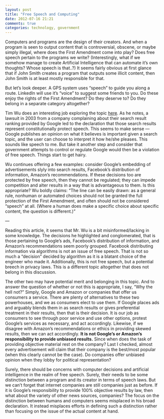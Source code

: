 ```yaml
---
layout: post
title: "Free Speech and Computing"
date: 2012-07-16 21:21
comments: true
categories: technology, government
---
```


Computers and programs are the design of their creators. And when a program is seen to output content that is controversial, obscene, or maybe simply illegal, where does the First Amendment come into play? Does free speech pertain to the programs we write? (Interestingly, what if we somehow manage to create Artificial Intelligence that can automate it’s own thoughts? Whose speech is that..?) It seems fairly obvious at first glance that if John Smith creates a program that outputs some illicit content, then John Smith is at least mostly responsible for that.

<!-- More -->

But let’s look deeper. A GPS system uses “speech” to guide you along a route. LinkedIn will use it’s “voice” to suggest some friends to you. Do these enjoy the rights of the First Amendment? Do they deserve to? Do they belong in a separate category altogether?

Tim Wu does an interesting job exploring the topic [here](http://www.nytimes.com/2012/06/20/opinion/free-speech-for-computers.html?_r=2). As he notes, a lawsuit in 2003 from a company complaining about their search result ranking provided by Google led to the declaration that those search results represent constitutionally protect speech. This seems to make sense — Google publishes an opinion on what it believes is important given a search topic, and the user can choose to interpret it how he/she pleases. This sounds like speech to me. But take it another step and consider that government attempts to control or regulate Google would then be a violation of free speech. Things start to get hairy.

Wu continues offering a few examples: consider Google’s embedding of advertisements slyly into search results, Facebook’s distribution of information, Amazon’s recommendations. If these decisions too are protected by free speech, then they cannot be regulated; they can impede competition and alter results in a way that is advantageous to them. Is this appropriate? Wu boldly claims: “The line can be easily drawn: as a general rule, nonhuman or automated choices should not be granted the full protection of the First Amendment, and often should not be considered “speech” at all. (Where a human does make a specific choice about specific content, the question is different.)”

—

Reading this article, it seems that Mr. Wu is a bit misinformed/lacking in some knowledge. The decisions he highlighted and conglomerated, that is those pertaining to Google’s ads, Facebook’s distribution of information, and Amazon’s recommendations seem poorly grouped. Facebook distributing information via algorithms is not an issue of free speech. That is not so much a “decision” decided by algorithm as it is a blatant choice of the engineer who made it. Additionally, this is not free speech, but a potential breech in privacy laws. This is a different topic altogether that does not belong in this discussion.

The other two may have potential merit and belonging in this topic. And to answer the question of whether or not this is appropriate, I say, “Why the hell not?” Simply, Google and Amazon or companies that offer us consumers a service. There are plenty of alternatives to these two powerhouses, and we as consumers elect to use them. If Google places ads and arguably blends them in as search results or gives preferential treatment in their results, then that is their decision. It is our job as consumers to see through poor service and use other options, protest Google’s services as necessary, and act accordingly. Likewise, if we disagree with Amazon’s recommendations or ethics in providing skewed results, then we can act accordingly. __It is not Google’s or Amazon’s responsibility to provide unbiased results.__ Since when does the task of providing objective material rest on the company? Last I checked, almost every advertisement will claim that their company is the best/most popular (when this clearly cannot be the case). Do companies offer unbiased opinion when they lobby for political representation?

Surely, there should be concerns with computer decisions and artificial intelligence in the realm of free speech. Surely, their needs to be some distinction between a program and its creator in terms of speech laws. But we can’t forget that internet companies are still companies just as before. If it is Google’s responsibility to provide 100% objective results by law, then what about the variety of other news sources, companies? The focus on the distinction between humans and computers seems misplaced in his broad declaration. It instead misplaces efforts in defining such a distinction rather than focusing on the issue of the actual content at hand.